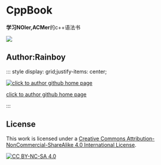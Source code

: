 # CppBook

**学习NOIer,ACMer**的c++语法书

![](/cppbook.jpg)


## Author:Rainboy

::: style display: grid;justify-items: center;

[![click to author github home page](https://avatars.githubusercontent.com/u/8732377?s=200&v=4)](https://github.com/Rainboylvx/)

[click to author github home page](https://github.com/Rainboylvx/)

:::

## License

This work is licensed under a [Creative Commons Attribution-NonCommercial-ShareAlike 4.0 International License](http://creativecommons.org/licenses/by-nc-sa/4.0/).

[![CC BY-NC-SA 4.0](https://camo.githubusercontent.com/7af524e82af24d98f89dde7c9c9a3849af52e420a66da140b7c7ae92bf7512d5/68747470733a2f2f6c6963656e7365627574746f6e732e6e65742f6c2f62792d6e632d73612f342e302f38387833312e706e67)](http://creativecommons.org/licenses/by-nc-sa/4.0/)
